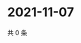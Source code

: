 # 2021-11-07

共 0 条

<!-- BEGIN WEIBO -->
<!-- 最后更新时间 Sun Nov 07 2021 19:11:19 GMT+0800 (China Standard Time) -->

<!-- END WEIBO -->
